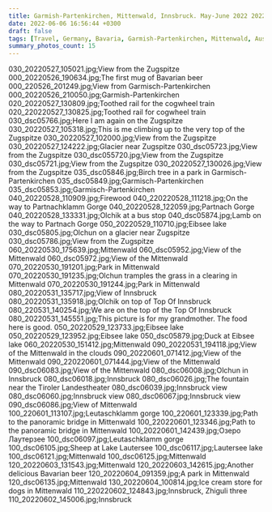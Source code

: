 ```yaml
---
title: Garmish-Partenkirchen, Mittenwald, Innsbruck. May-June 2022 2022
date: 2022-06-06 16:56:44 +0300
draft: false
tags: [Travel, Germany, Bavaria, Garmish-Partenkirchen, Mittenwald, Austria, Innsbruck]
summary_photos_count: 15
---
```

030_20220527_105021.jpg;View from the Zugspitze
000_20220526_190634.jpg;The first mug of Bavarian beer
000_220526_201249.jpg;View from Garmisch-Partenkirchen
000_20220526_210050.jpg;Garmish-Partenkirchen
020_20220527_130809.jpg;Toothed rail for the cogwheel train
020_220220527_130825.jpg;Toothed rail for cogwheel train
030_dsc05766.jpg;Here I am again on the Zugspitze
030_20220527_105318.jpg;This is me climbing up to the very top of the Zugspitze
030_20220527_102000.jpg;View from the Zugspitze
030_20220527_124222.jpg;Glacier near Zugspitze
030_dsc05723.jpg;View from the Zugspitze
030_dsc055720.jpg;View from the Zugspitze
030_dsc05721.jpg;View from the Zugspitze
030_20220527_130026.jpg;View from the Zugspitze
035_dsc05846.jpg;Birch tree in a park in Garmisch-Partenkirchen
035_dsc05849.jpg;Garmisch-Partenkirchen
035_dsc05853.jpg;Garmisch-Partenkirchen
040_20220528_110909.jpg;Firewood
040_220220528_111218.jpg;On the way to Partnachklamm Gorge
040_20220528_122059.jpg;Partnach Gorge
040_20220528_133331.jpg;Olchik at a bus stop
040_dsc05874.jpg;Lamb on the way to Partnach Gorge
050_20220529_110710.jpg;Eibsee lake
030_dsc05805.jpg;Olchun on a glacier near Zugspitze
030_dsc05786.jpg;View from the Zugspitze
060_20220530_175639.jpg;Mittenwald
060_dsc05952.jpg;View of the Mittenwald
060_dsc05972.jpg;View of the Mittenwald
070_20220530_191201.jpg;Park in Mittenwald
070_20220530_191235.jpg;Olchun tramples the grass in a clearing in Mittenwald
070_20220530_191244.jpg;Park in Mittenwald
080_20220531_135717.jpg;View of Innsbruck
080_20220531_135918.jpg;Olchik on top of Top Of Innsbruck
080_220531_140254.jpg;We are on the top of the Top Of Innsbruck
080_20220531_145551.jpg;This picture is for my grandmother. The food here is good.
050_20220529_123733.jpg;Eibsee lake
050_20220529_123952.jpg;Eibsee lake
050_dsc05879.jpg;Duck at Eibsee lake
060_20220530_151412.jpg;Mittenwald
090_20220531_194118.jpg;View of the Mittenwald in the clouds
090_20220601_071412.jpg;View of the Mittenwald
090_220220601_071444.jpg;View of the Mittenwald
090_dsc06083.jpg;View of the Mittenwald
080_dsc06008.jpg;Olchun in Innsbruck
080_dsc06018.jpg;Innsbruck
080_dsc06026.jpg;The fountain near the Tiroler Landestheater
080_dsc06039.jpg;Innsbruck view
080_dsc06060.jpg;Innsbruck view
080_dsc06067.jpg;Innsbruck view
090_dsc06086.jpg;View of Mittenwald
100_220601_113107.jpg;Leutaschklamm gorge
100_220601_123339.jpg;Path to the panoramic bridge in Mittenwald
100_220220601_123346.jpg;Path to the panoramic bridge in Mittenwald
100_20220601_142439.jpg;Озеро Лаутерзее
100_dsc06097.jpg;Leutaschklamm gorge
100_dsc06105.jpg;Sheep at Lake Lautersee
100_dsc06117.jpg;Lautersee lake
100_dsc06121.jpg;Mittenwald
100_dsc06125.jpg;Mittenwald
120_20220603_131543.jpg;Mittenwald
120_20220603_142615.jpg;Another delicious Bavarian beer
120_20220604_091359.jpg;A park in Mittenwald
120_dsc06135.jpg;Mittenwald
130_20220604_100814.jpg;Ice cream store for dogs in Mittenwald
110_220220602_124843.jpg;Innsbruck, Zhiguli three
110_20220602_145006.jpg;Innsbruck